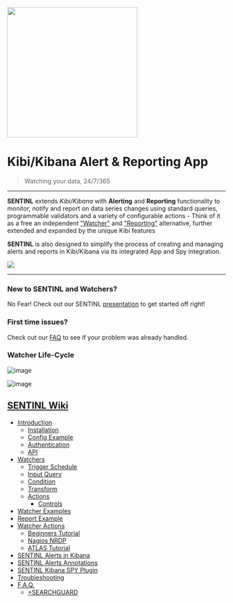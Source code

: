 <img src="https://camo.githubusercontent.com/44ce03256400f1c096ab8e96a22e43508001939b/687474703a2f2f692e696d6775722e636f6d2f7334544b7062462e706e67" width="300"/>

# Kibi/Kibana Alert & Reporting App
> Watching your data, 24/7/365

---

**SENTINL** extends *Kibi/Kibana* with **Alerting** and **Reporting** functionality to monitor, notify and report on data series changes using standard queries, programmable validators and a variety of configurable actions - Think of it as a free an independent ["Watcher"](https://www.elastic.co/guide/en/watcher/current/introduction.html) and ["Reporting"](https://www.elastic.co/products/reporting) alternative, further extended and expanded by the unique Kibi features

**SENTINL** is also designed to simplify the process of creating and managing alerts and reports in Kibi/Kibana via its integrated  App and Spy integration.

<img src="https://camo.githubusercontent.com/d856ce1587103e465496b8b70413e1bc67b21be0/687474703a2f2f692e696d6775722e636f6d2f50734e734169792e706e67" />

---

### New to SENTINL and Watchers?
No Fear! Check out our SENTINL [presentation](https://www.slideshare.net/secret/gobTp9S3omqn9a) to get started off right!

### First time issues?
Check out our [FAQ](SENTINL-FAQ) to see if your problem was already handled.

### Watcher Life-Cycle
![image](https://user-images.githubusercontent.com/1423657/30432947-77a4506c-9963-11e7-93a0-6595fc353a8c.png)

![image](https://user-images.githubusercontent.com/1423657/30433048-bc560f7a-9963-11e7-93e3-d43a8eb3c1d3.png)


[SENTINL Wiki](https://github.com/elasticfence/kaae/wiki)
---
* [ Introduction](SENTINL-Introduction)
     * [ Installation](SENTINL-Installation)
     * [ Config Example](SENTINL-Config-Example)
     * [ Authentication](Authentication)
     * [ API](API)
* [ Watchers](SENTINL-Watcher-Anatomy)
     * [ Trigger Schedule ](SENTINL-Watcher-Anatomy#trigger-schedule)
     * [ Input Query ](SENTINL-Watcher-Anatomy#input-query)
     * [ Condition ](SENTINL-Watcher-Anatomy#condition)
     * [ Transform ](SENTINL-Watcher-Anatomy#transform)
     * [ Actions ](SENTINL-Watcher-Anatomy#actions)
         * [ Controls ](SENTINL-Watcher-controls)
* [ Watcher Examples](SENTINL-Watcher-Examples)
* [ Report Example](SENTINL-Report-Example)
* [ Watcher Actions](SENTINL-Watcher-Actions)
    * [ Beginners Tutorial](SENTINL-Tutorial)
    * [ Nagios NRDP](SENTINL-Random-Examples)
    * [ ATLAS Tutorial](Statistical-Anomaly-Detector)
* [ SENTINL Alerts in Kibana](SENTINL-Alerts-in-Dashboard)
* [ SENTINL Alerts Annotations](SENTINL-Annotations)
* [ SENTINL Kibana SPY Plugin](SENTINL-SPY-Plugin)
* [ Troubleshooting ](Troubleshoot)
* [F.A.Q.](SENTINL-FAQ)
  * [+SEARCHGUARD](http://docs.search-guard.com/latest/search-guard-sentinl)



